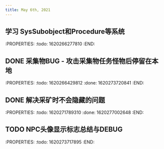 ```yaml
---
title: May 6th, 2021
---
```


## 学习 SysSubobject和Procedure等系统
:PROPERTIES:
:todo: 1620266277810
:END:
## DONE 采集物BUG - 攻击采集物任务怪物后停留在本地
:PROPERTIES:
:todo: 1620266429812
:done: 1620273720841
:END:
## DONE 解决采矿时不会隐藏的问题
:PROPERTIES:
:todo: 1620271789310
:done: 1620277002648
:END:
## TODO NPC头像显示标志总结与DEBUG
:PROPERTIES:
:todo: 1620273717895
:END:
##
